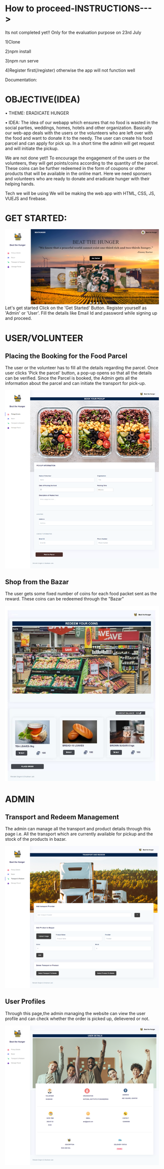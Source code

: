 # How to proceed-INSTRUCTIONS--->

Its not completed yet!! Only for the evaluation purpose on 23rd July

1)Clone

2)npm install

3)npm run serve

4)Register first(/register) otherwise the app will not function well

Documentation:

# OBJECTIVE(IDEA)
•	THEME: ERADICATE HUNGER

•	IDEA:
The idea of our webapp which ensures that no food is wasted in the social parties,
weddings, homes, hotels and other organization. Basically our web-app deals with the users or the 
volunteers who are left over with the food and want to donate it to the needy. The user can create
his food parcel and can apply for pick up. In a short time the admin will get request and will
initiate the pickup.

We are not done yet!!
To encourage the engagement of the users or the volunteers, they will get points/coins according 
to the quantity of the parcel. These coins can be further redeemed in the form of coupons or other 
products that will be available in the online mart. Here we need sponsers and volunteers who are 
ready to donate and eradicate hunger with their helping hands.

Tech we will be using
We will be making the web app with HTML, CSS, JS, VUEJS and firebase.


# GET STARTED:
![](public/img/theme/1.png)
Let's get started 
Click on the 'Get Started' Button.
Register yourself as 'Admin' or 'User'.
Fill the details like Email Id and password while signing up and proceed.

# USER/VOLUNTEER
## Placing the Booking for the Food Parcel
The user or the volunteer has to fill all the details regarding the parcel.
Once user clicks 'Pick the parcel' button, a pop-up opens so that all the details
can be verified.
Since the Parcel is booked, the Admin gets all the information about the parcel
and can initiate the transport for pick-up.

![](public/img/theme/2.png)

## Shop from the Bazar
The user gets some fixed number of coins for each food packet sent as the reward.
These coins can be redeemed through the "Bazar"

![](public/img/theme/5.jpeg)

# ADMIN
## Transport and Redeem Management
The admin can manage all the transport and product details through this page i.e.
All the transport which are currently available for pickup and the stock of the 
products in bazar.

![](public/img/theme/6.png)

## User Profiles
Through this page,the admin managing the website can view the user profile and can
check whether the order is picked up, delievered or not.

![](public/img/theme/4.png)
